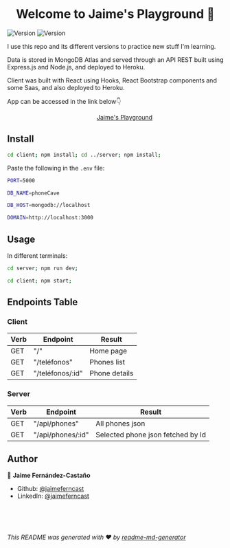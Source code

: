 <h1 align="center">Welcome to Jaime's Playground 👋</h1>
<p>
  <img alt="Version" src="https://img.shields.io/badge/version-1.0.0-blue.svg?cacheSeconds=2592000" />
  <img alt="Version" src="https://img.shields.io/badge/version-1.0.0-blue.svg?cacheSeconds=2592000" />
</p>

I use this repo and its different versions to practice new stuff I'm learning.

Data is stored in MongoDB Atlas and served through an API REST built using Express.js and Node.js, and deployed to Heroku.

Client was built with React using Hooks, React Bootstrap components and some Saas, and also deployed to Heroku.

App can be accessed in the link below👇

&nbsp; &nbsp; &nbsp; &nbsp; &nbsp; &nbsp; &nbsp; &nbsp; &nbsp; &nbsp; &nbsp; &nbsp; &nbsp; &nbsp; &nbsp; &nbsp; &nbsp; &nbsp; &nbsp; &nbsp; &nbsp; &nbsp; &nbsp; &nbsp; &nbsp; &nbsp; &nbsp;[Jaime's Playground](https://jaimes-playground.herokuapp.com/)


## Install

```sh
cd client; npm install; cd ../server; npm install;
```
Paste the following in the <code>.env</code> file:

```sh
PORT=5000

DB_NAME=phoneCave

DB_HOST=mongodb://localhost

DOMAIN=http://localhost:3000
```

## Usage

In different terminals:

```sh
cd server; npm run dev;
```
```sh
cd client; npm start;
```

## Endpoints Table

### Client

| Verb | Endpoint         | Result        |
| ---- | ---------------- | ------------- |
| GET  | "/"              | Home page     |
| GET  | "/teléfonos"     | Phones list   |
| GET  | "/teléfonos/:id" | Phone details |

### Server

| Verb | Endpoint            | Result                              |
| ---- | ------------------- | ----------------------------------- |
| GET  | "/api/phones"       | All phones json              |
| GET  | "/api/phones/:id"   | Selected phone json fetched by Id  |

## Author

👤 **Jaime Fernández-Castaño**

* Github: [@jaimeferncast](https://github.com/jaimeferncast)
* LinkedIn: [@jaimeferncast](https://linkedin.com/in/jaimeferncast)

<br/>
<br/>
<br/>

_This README was generated with ❤️ by [readme-md-generator](https://github.com/kefranabg/readme-md-generator)_
